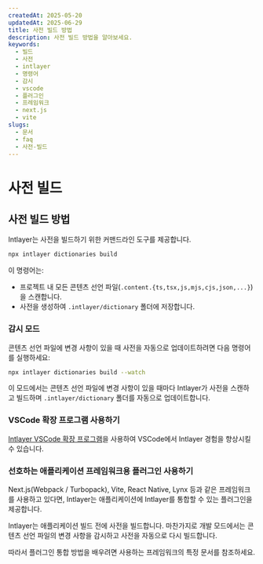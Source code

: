 ```yaml
---
createdAt: 2025-05-20
updatedAt: 2025-06-29
title: 사전 빌드 방법
description: 사전 빌드 방법을 알아보세요.
keywords:
  - 빌드
  - 사전
  - intlayer
  - 명령어
  - 감시
  - vscode
  - 플러그인
  - 프레임워크
  - next.js
  - vite
slugs:
  - 문서
  - faq
  - 사전-빌드
---
```


# 사전 빌드

## 사전 빌드 방법

Intlayer는 사전을 빌드하기 위한 커맨드라인 도구를 제공합니다.

```bash
npx intlayer dictionaries build
```

이 명령어는:

- 프로젝트 내 모든 콘텐츠 선언 파일(`.content.{ts,tsx,js,mjs,cjs,json,...}`)을 스캔합니다.
- 사전을 생성하여 `.intlayer/dictionary` 폴더에 저장합니다.

### 감시 모드

콘텐츠 선언 파일에 변경 사항이 있을 때 사전을 자동으로 업데이트하려면 다음 명령어를 실행하세요:

```bash
npx intlayer dictionaries build --watch
```

이 모드에서는 콘텐츠 선언 파일에 변경 사항이 있을 때마다 Intlayer가 사전을 스캔하고 빌드하며 `.intlayer/dictionary` 폴더를 자동으로 업데이트합니다.

### VSCode 확장 프로그램 사용하기

[Intlayer VSCode 확장 프로그램](https://github.com/aymericzip/intlayer/tree/main/docs/ko/vs_code_extension.md)을 사용하여 VSCode에서 Intlayer 경험을 향상시킬 수 있습니다.

### 선호하는 애플리케이션 프레임워크용 플러그인 사용하기

Next.js(Webpack / Turbopack), Vite, React Native, Lynx 등과 같은 프레임워크를 사용하고 있다면, Intlayer는 애플리케이션에 Intlayer를 통합할 수 있는 플러그인을 제공합니다.

Intlayer는 애플리케이션 빌드 전에 사전을 빌드합니다.
마찬가지로 개발 모드에서는 콘텐츠 선언 파일의 변경 사항을 감시하고 사전을 자동으로 다시 빌드합니다.

따라서 플러그인 통합 방법을 배우려면 사용하는 프레임워크의 특정 문서를 참조하세요.
